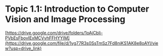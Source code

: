 
# **Topic 1.1: Introduction to Computer Vision  and Image Processing**
[https://drive.google.com/drive/folders/1oAjCbli-PVbEsFbovIExMCVvhFFHYYIM](https://drive.google.com/file/d/1vg77R3s0SsTmSz7Fd8niKS1AK8e8oAYl/view?usp=drive_link)
